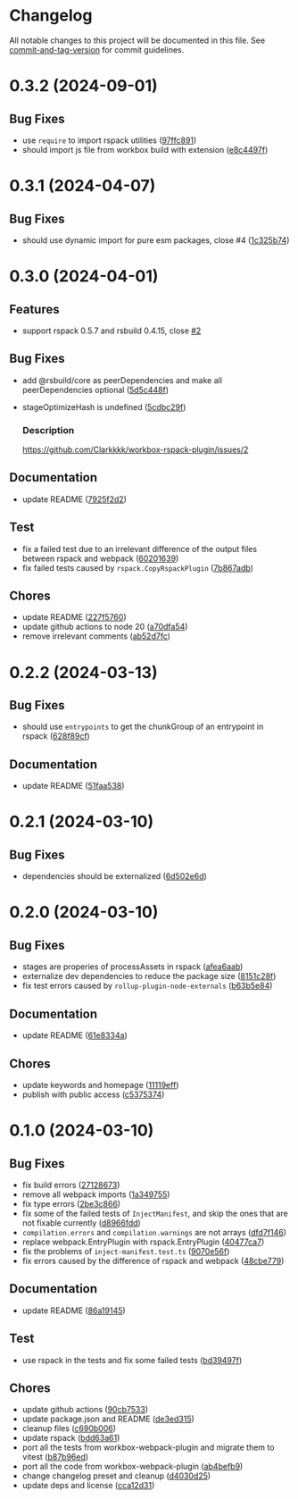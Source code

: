 # Changelog

All notable changes to this project will be documented in this file. See [commit-and-tag-version](https://github.com/absolute-version/commit-and-tag-version) for commit guidelines.

# 0.3.2    (2024-09-01)


## **Bug Fixes**

* use `require` to import rspack utilities ([97ffc891](https://github.com/Clarkkkk/workbox-rspack-plugin/commit/97ffc8918ecdf42ff0f926dc94e108fc013e3a8c))
* should import js file from workbox build with extension ([e8c4497f](https://github.com/Clarkkkk/workbox-rspack-plugin/commit/e8c4497f2db2a557c84539981447d0e4373779bf))



# 0.3.1    (2024-04-07)


## **Bug Fixes**

* should use dynamic import for pure esm packages, close #4 ([1c325b74](https://github.com/Clarkkkk/workbox-rspack-plugin/commit/1c325b7494cd244286b159a6315c71365aa54a74))



# 0.3.0    (2024-04-01)

## **Features**

* support rspack 0.5.7 and rsbuild 0.4.15, close [#2](https://github.com/Clarkkkk/workbox-rspack-plugin/issues/2)


## **Bug Fixes**

* add @rsbuild/core as peerDependencies and make all peerDependencies optional ([5d5c448f](https://github.com/Clarkkkk/workbox-rspack-plugin/commit/5d5c448f4dde65f07f34396c759868512787c0aa))
* stageOptimizeHash is undefined ([5cdbc29f](https://github.com/Clarkkkk/workbox-rspack-plugin/commit/5cdbc29f48e3ec29e3f061e8922f9e781e1695e8))
    
    ### **Description**
    
    https://github.com/Clarkkkk/workbox-rspack-plugin/issues/2
    

## **Documentation**

* update README ([7925f2d2](https://github.com/Clarkkkk/workbox-rspack-plugin/commit/7925f2d2fc5623c0e7de38495fcdd9a6839d6012))

## **Test**

* fix a failed test due to an irrelevant difference of the output files between rspack and webpack ([60201639](https://github.com/Clarkkkk/workbox-rspack-plugin/commit/60201639ac2876ba1ecd6c6f28d8f1b85371210d))
* fix failed tests caused by `rspack.CopyRspackPlugin` ([7b867adb](https://github.com/Clarkkkk/workbox-rspack-plugin/commit/7b867adb4601c808a5266e3a0d5e19b5cd6b8739))

## **Chores**

* update README ([227f5760](https://github.com/Clarkkkk/workbox-rspack-plugin/commit/227f57602de31493c6debf8d834dbbb3a224018e))
* update github actions to node 20 ([a70dfa54](https://github.com/Clarkkkk/workbox-rspack-plugin/commit/a70dfa54b21ea735ccae785d50157818f120981c))
* remove irrelevant comments ([ab52d7fc](https://github.com/Clarkkkk/workbox-rspack-plugin/commit/ab52d7fc8f60b7aeb10a2ed99a0373a3ca3af68f))



# 0.2.2    (2024-03-13)


## **Bug Fixes**

* should use `entrypoints` to get the chunkGroup of an entrypoint in rspack ([628f89cf](https://github.com/Clarkkkk/workbox-rspack-plugin/commit/628f89cfb49c557f9c5ee38bafff0e0e51196b7a))

## **Documentation**

* update README ([51faa538](https://github.com/Clarkkkk/workbox-rspack-plugin/commit/51faa538cf748e60e83bc0c44beedbaea69751e6))



# 0.2.1    (2024-03-10)


## **Bug Fixes**

* dependencies should be externalized ([6d502e6d](https://github.com/Clarkkkk/workbox-rspack-plugin/commit/6d502e6d1171b3ae7f07bef229102ce37d58b163))



# 0.2.0    (2024-03-10)


## **Bug Fixes**

* stages are properies of processAssets in rspack ([afea6aab](https://github.com/Clarkkkk/workbox-rspack-plugin/commit/afea6aab3b04f4ed6be335c395d2e616bfff1641))
* externalize dev dependencies to reduce the package size ([8151c28f](https://github.com/Clarkkkk/workbox-rspack-plugin/commit/8151c28f0a300aff6d1cf71f77d616c2d6170a47))
* fix test errors caused by `rollup-plugin-node-externals` ([b63b5e84](https://github.com/Clarkkkk/workbox-rspack-plugin/commit/b63b5e849c45ac321dc131ac06c7669e5639398c))

## **Documentation**

* update README ([61e8334a](https://github.com/Clarkkkk/workbox-rspack-plugin/commit/61e8334a8a063d51c0e841fac68aef9e954256fd))

## **Chores**

* update keywords and homepage ([11119eff](https://github.com/Clarkkkk/workbox-rspack-plugin/commit/11119eff3269d5eee12d1f76ecf5ee8329ccddcf))
* publish with public access ([c5375374](https://github.com/Clarkkkk/workbox-rspack-plugin/commit/c537537484d823867c0f08458b8c47f8d7113524))



# 0.1.0    (2024-03-10)


## **Bug Fixes**

* fix build errors ([27128673](https://github.com/Clarkkkk/workbox-rspack-plugin/commit/27128673c4ac06472e038f1c517190ca19ffefd5))
* remove all webpack imports ([1a349755](https://github.com/Clarkkkk/workbox-rspack-plugin/commit/1a349755e139efea39f70687f02e9ea756c25fec))
* fix type errors ([2be3c866](https://github.com/Clarkkkk/workbox-rspack-plugin/commit/2be3c8661182761e4a4068bc4f351cb091f1e3d7))
* fix some of the failed tests of `InjectManifest`, and skip the ones that are not fixable currently ([d8966fdd](https://github.com/Clarkkkk/workbox-rspack-plugin/commit/d8966fddc53ef43513aa1833d1d146392a5c564d))
* `compilation.errors` and `compilation.warnings` are not arrays ([dfd7f146](https://github.com/Clarkkkk/workbox-rspack-plugin/commit/dfd7f146cf78af6cd0c4c0d05d24a7dc9fdbe747))
* replace webpack.EntryPlugin with rspack.EntryPlugin ([40477ca7](https://github.com/Clarkkkk/workbox-rspack-plugin/commit/40477ca73527812391aa4723c86de7bdfcd2cc12))
* fix the problems of `inject-manifest.test.ts` ([9070e56f](https://github.com/Clarkkkk/workbox-rspack-plugin/commit/9070e56f2bc6fa92ed89c1d7060fa41e72e14ac7))
* fix errors caused by the difference of rspack and webpack ([48cbe779](https://github.com/Clarkkkk/workbox-rspack-plugin/commit/48cbe779436fb8f7b0c9c1e7c3e07118eb43b2ec))

## **Documentation**

* update README ([86a19145](https://github.com/Clarkkkk/workbox-rspack-plugin/commit/86a19145fe3403d13a57d840d9736ed658cb362c))

## **Test**

* use rspack in the tests and fix some failed tests ([bd39497f](https://github.com/Clarkkkk/workbox-rspack-plugin/commit/bd39497f9cd30c30c5e4810be6acd7ee2fcad8f9))

## **Chores**

* update github actions ([90cb7533](https://github.com/Clarkkkk/workbox-rspack-plugin/commit/90cb7533fcf9a77ab17df473a4d226795f1700bb))
* update package.json and README ([de3ed315](https://github.com/Clarkkkk/workbox-rspack-plugin/commit/de3ed315ec7291182ab0af37f72d776491da210e))
* cleanup files ([c690b006](https://github.com/Clarkkkk/workbox-rspack-plugin/commit/c690b006f4cf8ce658b85ee327e5e8fa292f5c51))
* update rspack ([bdd63a61](https://github.com/Clarkkkk/workbox-rspack-plugin/commit/bdd63a6127cfecc5bad1df1dbf1442daa29a0812))
* port all the tests from workbox-webpack-plugin and migrate them to vitest ([b87b96ed](https://github.com/Clarkkkk/workbox-rspack-plugin/commit/b87b96eda77cadf9a1ada5ef1f49b54a504141b6))
* port all the code from workbox-webpack-plugin ([ab4befb9](https://github.com/Clarkkkk/workbox-rspack-plugin/commit/ab4befb9355da05ec3d0b1c810ffc81c295fb5cf))
* change changelog preset and cleanup ([d4030d25](https://github.com/Clarkkkk/workbox-rspack-plugin/commit/d4030d2572586a9246c5e67118904780f0bb6f5d))
* update deps and license ([cca12d31](https://github.com/Clarkkkk/workbox-rspack-plugin/commit/cca12d3141a26e6940d8b0d1d1b101747dbb9069))
